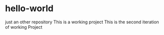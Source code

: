 # hello-world
just an other repository
This is a working project
This is the second iteration of working Project
